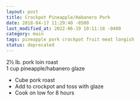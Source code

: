 ```yaml
---
layout: post
title: Crockpot Pineapple/Habanero Pork
date: 2018-04-17 11:29:40 -0500
last_modified_at: 2022-06-19 10:11:18 -0400
category: main
tags: pineapple pork crockpot fruit meat longish
status: deprecated
---
```

2½ lb. pork loin roast  
1 cup pineapple/habanero glaze  

  * Cube pork roast
  * Add to crockpot and toss with glaze
  * Cook on low for 8 hours

